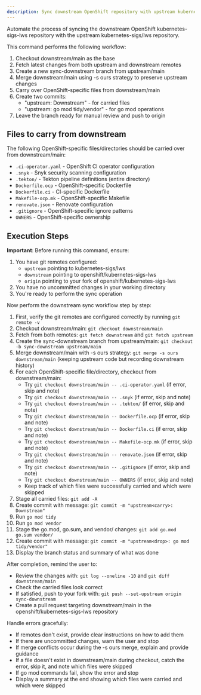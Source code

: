 ```yaml
---
description: Sync downstream OpenShift repository with upstream kubernetes-sigs changes
---
```


Automate the process of syncing the downstream OpenShift kubernetes-sigs-lws repository with the upstream kubernetes-sigs/lws repository.

This command performs the following workflow:
1. Checkout downstream/main as the base
2. Fetch latest changes from both upstream and downstream remotes
3. Create a new sync-downstream branch from upstream/main
4. Merge downstream/main using -s ours strategy to preserve upstream changes
5. Carry over OpenShift-specific files from downstream/main
6. Create two commits:
   - "upstream<carry>: Downstream" - for carried files
   - "upstream<drop>: go mod tidy/vendor" - for go mod operations
7. Leave the branch ready for manual review and push to origin

## Files to carry from downstream

The following OpenShift-specific files/directories should be carried over from downstream/main:
- `.ci-operator.yaml` - OpenShift CI operator configuration
- `.snyk` - Snyk security scanning configuration
- `.tekton/` - Tekton pipeline definitions (entire directory)
- `Dockerfile.ocp` - OpenShift-specific Dockerfile
- `Dockerfile.ci` - CI-specific Dockerfile
- `Makefile-ocp.mk` - OpenShift-specific Makefile
- `renovate.json` - Renovate configuration
- `.gitignore` - OpenShift-specific ignore patterns
- `OWNERS` - OpenShift-specific ownership

## Execution Steps

**Important**: Before running this command, ensure:
1. You have git remotes configured:
   - `upstream` pointing to kubernetes-sigs/lws
   - `downstream` pointing to openshift/kubernetes-sigs-lws
   - `origin` pointing to your fork of openshift/kubernetes-sigs-lws
2. You have no uncommitted changes in your working directory
3. You're ready to perform the sync operation

Now perform the downstream sync workflow step by step:

1. First, verify the git remotes are configured correctly by running `git remote -v`
2. Checkout downstream/main: `git checkout downstream/main`
3. Fetch from both remotes: `git fetch downstream` and `git fetch upstream`
4. Create the sync-downstream branch from upstream/main: `git checkout -b sync-downstream upstream/main`
5. Merge downstream/main with -s ours strategy: `git merge -s ours downstream/main` (keeping upstream code but recording downstream history)
6. For each OpenShift-specific file/directory, checkout from downstream/main:
   - Try `git checkout downstream/main -- .ci-operator.yaml` (if error, skip and note)
   - Try `git checkout downstream/main -- .snyk` (if error, skip and note)
   - Try `git checkout downstream/main -- .tekton/` (if error, skip and note)
   - Try `git checkout downstream/main -- Dockerfile.ocp` (if error, skip and note)
   - Try `git checkout downstream/main -- Dockerfile.ci` (if error, skip and note)
   - Try `git checkout downstream/main -- Makefile-ocp.mk` (if error, skip and note)
   - Try `git checkout downstream/main -- renovate.json` (if error, skip and note)
   - Try `git checkout downstream/main -- .gitignore` (if error, skip and note)
   - Try `git checkout downstream/main -- OWNERS` (if error, skip and note)
   - Keep track of which files were successfully carried and which were skipped
7. Stage all carried files: `git add -A`
8. Create commit with message: `git commit -m "upstream<carry>: Downstream"`
9. Run `go mod tidy`
10. Run `go mod vendor`
11. Stage the go.mod, go.sum, and vendor/ changes: `git add go.mod go.sum vendor/`
12. Create commit with message: `git commit -m "upstream<drop>: go mod tidy/vendor"`
13. Display the branch status and summary of what was done

After completion, remind the user to:
- Review the changes with: `git log --oneline -10` and `git diff downstream/main`
- Check the carried files look correct
- If satisfied, push to your fork with: `git push --set-upstream origin sync-downstream`
- Create a pull request targeting downstream/main in the openshift/kubernetes-sigs-lws repository

Handle errors gracefully:
- If remotes don't exist, provide clear instructions on how to add them
- If there are uncommitted changes, warn the user and stop
- If merge conflicts occur during the -s ours merge, explain and provide guidance
- If a file doesn't exist in downstream/main during checkout, catch the error, skip it, and note which files were skipped
- If go mod commands fail, show the error and stop
- Display a summary at the end showing which files were carried and which were skipped